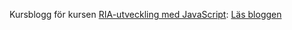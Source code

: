 Kursblogg för kursen [RIA-utveckling med JavaScript](http://coursepress.lnu.se/kurs/ria-utveckling-med-javascript):
[Läs bloggen](http://swoot1.github.io./)
